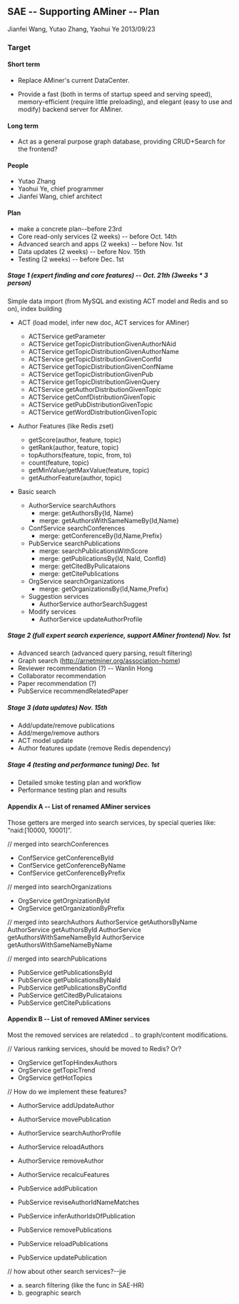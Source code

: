 ## SAE -- Supporting AMiner -- Plan
Jianfei Wang, Yutao Zhang, Yaohui Ye
2013/09/23

### Target
#### Short term
- Replace AMiner's current DataCenter.

- Provide a fast (both in terms of startup speed and serving speed), memory-efficient (require little preloading), and elegant (easy to use and modify) backend server for AMiner.


#### Long term
- Act as a general purpose graph database, providing CRUD+Search for the frontend?

#### People
- Yutao Zhang
- Yaohui Ye, chief programmer
- Jianfei Wang, chief architect


#### Plan
- make a concrete plan--before 23rd
- Core read-only services (2 weeks) -- before Oct. 14th
- Advanced search and apps (2 weeks) -- before Nov. 1st
- Data updates (2 weeks) -- before Nov. 15th
- Testing (2 weeks) -- before Dec. 1st


##### Stage 1 (expert finding and core features) -- Oct. 21th (3weeks * 3 person)

Simple data import (from MySQL and existing ACT model and Redis and so on), index building

- ACT (load model, infer new doc, ACT services for AMiner)   
	- ACTService    getParameter   
	- ACTService    getTopicDistributionGivenAuthorNAid   
	- ACTService    getTopicDistributionGivenAuthorName   
	- ACTService    getTopicDistributionGivenConfId
	- ACTService    getTopicDistributionGivenConfName
	- ACTService    getTopicDistributionGivenPub
	- ACTService    getTopicDistributionGivenQuery
	- ACTService    getAuthorDistributionGivenTopic
	- ACTService    getConfDistributionGivenTopic
	- ACTService    getPubDistributionGivenTopic
	- ACTService    getWordDistributionGivenTopic


- Author Features (like Redis zset)
	- getScore(author, feature, topic)
	- getRank(author, feature, topic)
	- topAuthors(feature, topic, from, to)
	- count(feature, topic)
	- getMinValue/getMaxValue(feature, topic)
	- getAuthorFeature(author, topic)
- Basic search
	- AuthorService    searchAuthors
		- merge: getAuthorsBy{Id, Name}
		- merge: getAuthorsWithSameNameBy{Id,Name}
 	- ConfService    searchConferences
		- merge: getConferenceBy{Id,Name,Prefix}
	- PubService    searchPublications
		- merge: searchPublicationsWithScore
		- merge: getPublicationsBy{Id, NaId, ConfId}
		- merge:  getCitedByPulicataions
		- merge:  getCitePublications
	- OrgService    searchOrganizations
		- merge: getOrganizationsBy{Id,Name,Prefix}
	- Suggestion services
		- AuthorService authorSearchSuggest
	- Modify services
		- AuthorService updateAuthorProfile


##### Stage 2 (full expert search experience, support AMiner frontend) Nov. 1st
- Advanced search (advanced query parsing, result filtering)
- Graph search (http://arnetminer.org/association-home)
- Reviewer recommendation (?) -- Wanlin Hong
- Collaborator recommendation
- Paper recommendation (?)
- PubService    recommendRelatedPaper

##### Stage 3 (data updates) Nov. 15th
- Add/update/remove publications 
- Add/merge/remove authors
- ACT model update
- Author features update (remove Redis dependency)

##### Stage 4 (testing and performance tuning) Dec. 1st
- Detailed smoke testing plan and workflow
- Performance testing plan and results

#### Appendix A -- List of renamed AMiner services
Those getters are merged into search services, by special queries like: “naid:[10000, 10001]”.

// merged into searchConferences

- ConfService    getConferenceById   
- ConfService    getConferenceByName   
- ConfService    getConferenceByPrefix    

// merged into searchOrganizations

- OrgService    getOrgnizationById   
- OrgService    getOrganizationByPrefix

// merged into searchAuthors
AuthorService    getAuthorsByName
AuthorService    getAuthorsById
AuthorService    getAuthorsWithSameNameById
AuthorService    getAuthorsWithSameNameByName

// merged into searchPublications

- PubService    getPublicationsById
- PubService    getPublicationsByNaId
- PubService    getPublicationsByConfId
- PubService    getCitedByPulicataions
- PubService    getCitePublications

#### Appendix B -- List of removed AMiner services

Most the removed services are relatedcd ..
 to graph/content modifications.

// Various ranking services, should be moved to Redis? Or?

- OrgService    getTopHindexAuthors
- OrgService    getTopicTrend
- OrgService    getHotTopics

// How do we implement these features?

- AuthorService    addUpdateAuthor
- AuthorService    movePublication
- AuthorService    searchAuthorProfile
- AuthorService    reloadAuthors
- AuthorService    removeAuthor
- AuthorService    recalcuFeatures

- PubService    addPublication
- PubService    reviseAuthorIdNameMatches
- PubService    inferAuthorIdsOfPublication
- PubService    removePublications
- PubService    reloadPublications
- PubService    updatePublication

// how about other search services?--jie

- a. search filtering (like the func in SAE-HR)
- b. geographic search 


